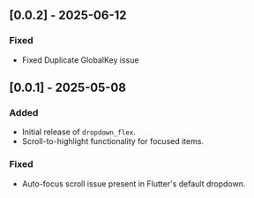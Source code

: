 ## [0.0.2] - 2025-06-12

### Fixed
- Fixed Duplicate GlobalKey issue

## [0.0.1] - 2025-05-08

### Added
- Initial release of `dropdown_flex`.
- Scroll-to-highlight functionality for focused items.

### Fixed
- Auto-focus scroll issue present in Flutter's default dropdown.
